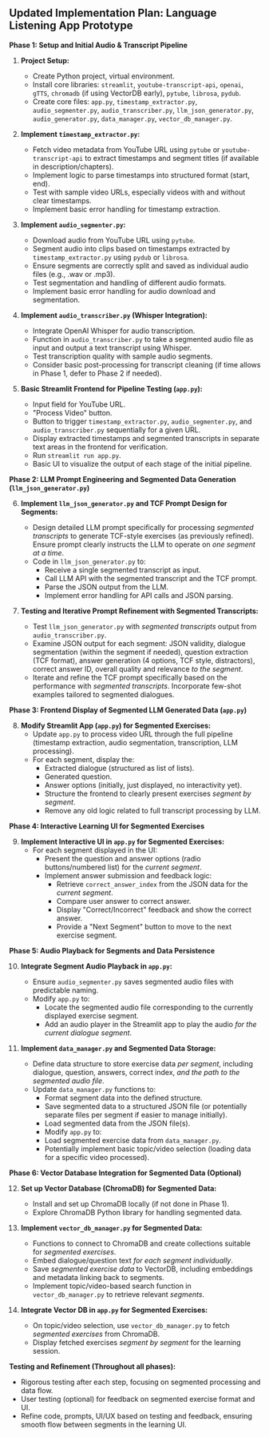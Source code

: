 ## Updated Implementation Plan: Language Listening App Prototype

**Phase 1: Setup and Initial Audio & Transcript Pipeline**

1.  **Project Setup:**
    *   Create Python project, virtual environment.
    *   Install core libraries: `streamlit`, `youtube-transcript-api`, `openai`, `gTTS`, `chromadb` (if using VectorDB early), `pytube`, `librosa`, `pydub`.
    *   Create core files: `app.py`, `timestamp_extractor.py`, `audio_segmenter.py`, `audio_transcriber.py`, `llm_json_generator.py`, `audio_generator.py`, `data_manager.py`, `vector_db_manager.py`.

2.  **Implement `timestamp_extractor.py`:**
    *   Fetch video metadata from YouTube URL using `pytube` or `youtube-transcript-api` to extract timestamps and segment titles (if available in description/chapters).
    *   Implement logic to parse timestamps into structured format (start, end).
    *   Test with sample video URLs, especially videos with and without clear timestamps.
    *   Implement basic error handling for timestamp extraction.

3.  **Implement `audio_segmenter.py`:**
    *   Download audio from YouTube URL using `pytube`.
    *   Segment audio into clips based on timestamps extracted by `timestamp_extractor.py` using `pydub` or `librosa`.
    *   Ensure segments are correctly split and saved as individual audio files (e.g., .wav or .mp3).
    *   Test segmentation and handling of different audio formats.
    *   Implement basic error handling for audio download and segmentation.

4.  **Implement `audio_transcriber.py` (Whisper Integration):**
    *   Integrate OpenAI Whisper for audio transcription.
    *   Function in `audio_transcriber.py` to take a segmented audio file as input and output a text transcript using Whisper.
    *   Test transcription quality with sample audio segments.
    *   Consider basic post-processing for transcript cleaning (if time allows in Phase 1, defer to Phase 2 if needed).

5.  **Basic Streamlit Frontend for Pipeline Testing (`app.py`):**
    *   Input field for YouTube URL.
    *   "Process Video" button.
    *   Button to trigger `timestamp_extractor.py`, `audio_segmenter.py`, and `audio_transcriber.py` sequentially for a given URL.
    *   Display extracted timestamps and segmented transcripts in separate text areas in the frontend for verification.
    *   Run `streamlit run app.py`.
    *   Basic UI to visualize the output of each stage of the initial pipeline.

**Phase 2: LLM Prompt Engineering and Segmented Data Generation (`llm_json_generator.py`)**

6.  **Implement `llm_json_generator.py` and TCF Prompt Design for Segments:**
    *   Design detailed LLM prompt specifically for processing *segmented transcripts* to generate TCF-style exercises (as previously refined).  Ensure prompt clearly instructs the LLM to operate on *one segment at a time*.
    *   Code in `llm_json_generator.py` to:
        *   Receive a single segmented transcript as input.
        *   Call LLM API with the segmented transcript and the TCF prompt.
        *   Parse the JSON output from the LLM.
        *   Implement error handling for API calls and JSON parsing.

7.  **Testing and Iterative Prompt Refinement with Segmented Transcripts:**
    *   Test `llm_json_generator.py` with *segmented transcripts* output from `audio_transcriber.py`.
    *   Examine JSON output for each segment: JSON validity, dialogue segmentation (within the segment if needed), question extraction (TCF format), answer generation (4 options, TCF style, distractors), correct answer ID, overall quality and relevance *to the segment*.
    *   Iterate and refine the TCF prompt specifically based on the performance with *segmented transcripts*.  Incorporate few-shot examples tailored to segmented dialogues.

**Phase 3: Frontend Display of Segmented LLM Generated Data (`app.py`)**

8.  **Modify Streamlit App (`app.py`) for Segmented Exercises:**
    *   Update `app.py` to process video URL through the full pipeline (timestamp extraction, audio segmentation, transcription, LLM processing).
    *   For each segment, display the:
        *   Extracted dialogue (structured as list of lists).
        *   Generated question.
        *   Answer options (initially, just displayed, no interactivity yet).
        *   Structure the frontend to clearly present exercises *segment by segment*.
        *   Remove any old logic related to full transcript processing by LLM.

**Phase 4: Interactive Learning UI for Segmented Exercises**

9.  **Implement Interactive UI in `app.py` for Segmented Exercises:**
    *   For each segment displayed in the UI:
        *   Present the question and answer options (radio buttons/numbered list) for the *current segment*.
        *   Implement answer submission and feedback logic:
            *   Retrieve `correct_answer_index` from the JSON data for the *current segment*.
            *   Compare user answer to correct answer.
            *   Display "Correct/Incorrect" feedback and show the correct answer.
            *   Provide a "Next Segment" button to move to the next exercise segment.

**Phase 5: Audio Playback for Segments and Data Persistence**

10. **Integrate Segment Audio Playback in `app.py`:**
    *   Ensure `audio_segmenter.py` saves segmented audio files with predictable naming.
    *   Modify `app.py` to:
        *   Locate the segmented audio file corresponding to the currently displayed exercise segment.
        *   Add an audio player in the Streamlit app to play the audio *for the current dialogue segment*.

11. **Implement `data_manager.py` and Segmented Data Storage:**
    *   Define data structure to store exercise data *per segment*, including dialogue, question, answers, correct index, *and the path to the segmented audio file*.
    *   Update `data_manager.py` functions to:
        *   Format segment data into the defined structure.
        *   Save segmented data to a structured JSON file (or potentially separate files per segment if easier to manage initially).
        *   Load segmented data from the JSON file(s).
        *   Modify `app.py` to:
        *   Load segmented exercise data from `data_manager.py`.
        *   Potentially implement basic topic/video selection (loading data for a specific video processed).

**Phase 6: Vector Database Integration for Segmented Data (Optional)**

12. **Set up Vector Database (ChromaDB) for Segmented Data:**
    *   Install and set up ChromaDB locally (if not done in Phase 1).
    *   Explore ChromaDB Python library for handling segmented data.

13. **Implement `vector_db_manager.py` for Segmented Data:**
    *   Functions to connect to ChromaDB and create collections suitable for *segmented exercises*.
    *   Embed dialogue/question text *for each segment individually*.
    *   Save *segmented exercise data* to VectorDB, including embeddings and metadata linking back to segments.
    *   Implement topic/video-based search function in `vector_db_manager.py` to retrieve relevant *segments*.

14. **Integrate Vector DB in `app.py` for Segmented Exercises:**
    *   On topic/video selection, use `vector_db_manager.py` to fetch *segmented exercises* from ChromaDB.
    *   Display fetched exercises *segment by segment* for the learning session.

**Testing and Refinement (Throughout all phases):**

*   Rigorous testing after each step, focusing on segmented processing and data flow.
*   User testing (optional) for feedback on segmented exercise format and UI.
*   Refine code, prompts, UI/UX based on testing and feedback, ensuring smooth flow between segments in the learning UI.